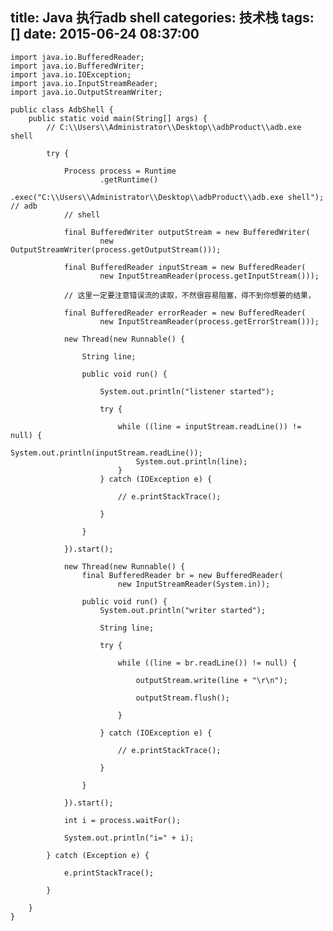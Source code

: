 title: Java 执行adb shell
categories: 技术栈
tags: []
date: 2015-06-24 08:37:00
---
    import java.io.BufferedReader;
    import java.io.BufferedWriter;
    import java.io.IOException;
    import java.io.InputStreamReader;
    import java.io.OutputStreamWriter;
    
    public class AdbShell {
    	public static void main(String[] args) {
    		// C:\\Users\\Administrator\\Desktop\\adbProduct\\adb.exe shell
    
    		try {
    
    			Process process = Runtime
    					.getRuntime()
    					.exec("C:\\Users\\Administrator\\Desktop\\adbProduct\\adb.exe shell"); // adb
    			// shell
    
    			final BufferedWriter outputStream = new BufferedWriter(
    					new OutputStreamWriter(process.getOutputStream()));
    
    			final BufferedReader inputStream = new BufferedReader(
    					new InputStreamReader(process.getInputStream()));
    
    			// 这里一定要注意错误流的读取，不然很容易阻塞，得不到你想要的结果，
    
    			final BufferedReader errorReader = new BufferedReader(
    					new InputStreamReader(process.getErrorStream()));
    
    			new Thread(new Runnable() {
    
    				String line;
    
    				public void run() {
    
    					System.out.println("listener started");
    
    					try {
    
    						while ((line = inputStream.readLine()) != null) {
    							System.out.println(inputStream.readLine());
    							System.out.println(line);
    						}
    					} catch (IOException e) {
    
    						// e.printStackTrace();
    
    					}
    
    				}
    
    			}).start();
    
    			new Thread(new Runnable() {
    				final BufferedReader br = new BufferedReader(
    						new InputStreamReader(System.in));
    
    				public void run() {
    					System.out.println("writer started");
    
    					String line;
    
    					try {
    
    						while ((line = br.readLine()) != null) {
    
    							outputStream.write(line + "\r\n");
    
    							outputStream.flush();
    
    						}
    
    					} catch (IOException e) {
    
    						// e.printStackTrace();
    
    					}
    
    				}
    
    			}).start();
    
    			int i = process.waitFor();
    
    			System.out.println("i=" + i);
    
    		} catch (Exception e) {
    
    			e.printStackTrace();
    
    		}
    
    	}
    }

